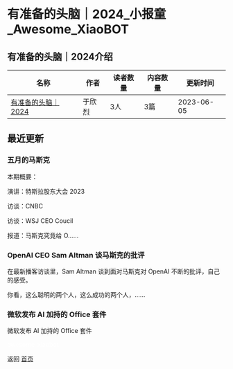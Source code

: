 # 有准备的头脑｜2024_小报童_Awesome_XiaoBOT

## 有准备的头脑｜2024介绍
>   
  


|名称|作者|读者数量|内容数量|更新时间|
|---|---|---|---|---|
|[有准备的头脑｜2024](https://xiaobot.net/p/greatstory?refer=9c3f1c95-a052-465a-9902-f6d75080262a)|于欣烈|3人|3篇|2023-06-05|

## 最近更新
### 五月的马斯克

本期概要：

演讲：特斯拉股东大会 2023

访谈：CNBC

访谈：WSJ CEO Coucil

报道：马斯克究竟给 O......

### OpenAI CEO Sam Altman 谈马斯克的批评

在最新播客访谈里，Sam Altman 谈到面对马斯克对 OpenAI 不断的批评，自己的感受。

你看，这么聪明的两个人，这么成功的两个人，......

### 微软发布 AI 加持的 Office 套件

微软发布 AI 加持的 Office 套件


<a href="https://github.com/Reno9527/awesome-xiaobot" style="color: white; text-decoration: none;">awesome-xiaobot</a>

返回 [首页](../README.md)

